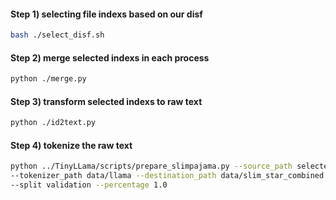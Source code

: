 #### Step 1) selecting file indexs based on our disf
```bash
bash ./select_disf.sh
```
#### Step 2) merge selected indexs in each process
```bash
python ./merge.py
```
#### Step 3) transform selected indexs to raw text
```bash
python ./id2text.py
```
#### Step 4) tokenize the raw text 
```bash
python ../TinyLLama/scripts/prepare_slimpajama.py --source_path selected_raw_text_path \
--tokenizer_path data/llama --destination_path data/slim_star_combined \
--split validation --percentage 1.0
```
